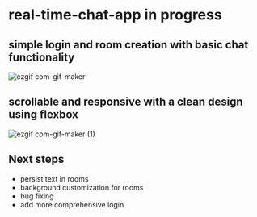 # real-time-chat-app in progress

## simple login and room creation with basic chat functionality
![ezgif com-gif-maker](https://user-images.githubusercontent.com/50504143/188726678-f826c45a-a69f-41cb-b89f-a746df1a4e00.gif)

## scrollable and responsive with a clean design using flexbox
![ezgif com-gif-maker (1)](https://user-images.githubusercontent.com/50504143/188728003-49dfa3a0-2b9f-42ab-883a-5848022daf76.gif)


## Next steps
- persist text in rooms
- background customization for rooms
- bug fixing
- add more comprehensive login
